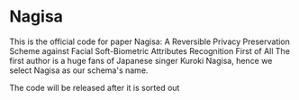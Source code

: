 # Nagisa
This is the official code for paper Nagisa: A Reversible Privacy Preservation Scheme against Facial Soft-Biometric Attributes Recognition
First of All
The first author is a huge fans of Japanese singer Kuroki Nagisa, hence we select Nagisa as our schema's name.

The code will be released after it is sorted out
